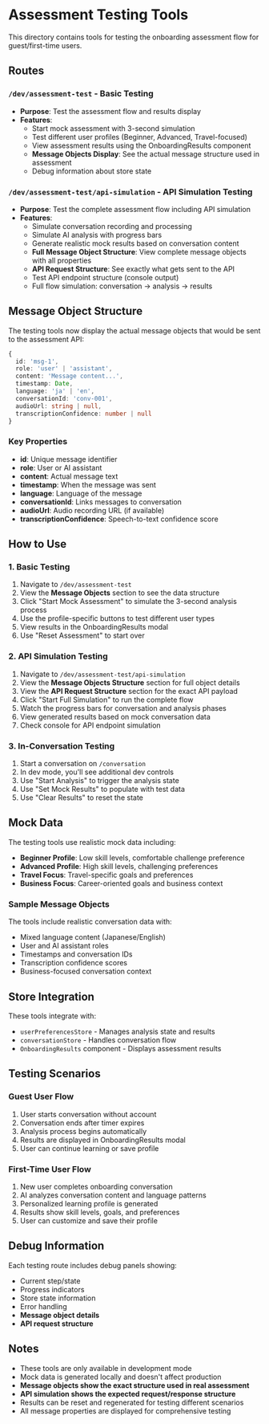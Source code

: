 # Assessment Testing Tools

This directory contains tools for testing the onboarding assessment flow for guest/first-time users.

## Routes

### `/dev/assessment-test` - Basic Testing
- **Purpose**: Test the assessment flow and results display
- **Features**:
  - Start mock assessment with 3-second simulation
  - Test different user profiles (Beginner, Advanced, Travel-focused)
  - View assessment results using the OnboardingResults component
  - **Message Objects Display**: See the actual message structure used in assessment
  - Debug information about store state

### `/dev/assessment-test/api-simulation` - API Simulation Testing
- **Purpose**: Test the complete assessment flow including API simulation
- **Features**:
  - Simulate conversation recording and processing
  - Simulate AI analysis with progress bars
  - Generate realistic mock results based on conversation content
  - **Full Message Object Structure**: View complete message objects with all properties
  - **API Request Structure**: See exactly what gets sent to the API
  - Test API endpoint structure (console output)
  - Full flow simulation: conversation → analysis → results

## Message Object Structure

The testing tools now display the actual message objects that would be sent to the assessment API:

```typescript
{
  id: 'msg-1',
  role: 'user' | 'assistant',
  content: 'Message content...',
  timestamp: Date,
  language: 'ja' | 'en',
  conversationId: 'conv-001',
  audioUrl: string | null,
  transcriptionConfidence: number | null
}
```

### Key Properties
- **id**: Unique message identifier
- **role**: User or AI assistant
- **content**: Actual message text
- **timestamp**: When the message was sent
- **language**: Language of the message
- **conversationId**: Links messages to conversation
- **audioUrl**: Audio recording URL (if available)
- **transcriptionConfidence**: Speech-to-text confidence score

## How to Use

### 1. Basic Testing
1. Navigate to `/dev/assessment-test`
2. View the **Message Objects** section to see the data structure
3. Click "Start Mock Assessment" to simulate the 3-second analysis process
4. Use the profile-specific buttons to test different user types
5. View results in the OnboardingResults modal
6. Use "Reset Assessment" to start over

### 2. API Simulation Testing
1. Navigate to `/dev/assessment-test/api-simulation`
2. View the **Message Objects Structure** section for full object details
3. View the **API Request Structure** section for the exact API payload
4. Click "Start Full Simulation" to run the complete flow
5. Watch the progress bars for conversation and analysis phases
6. View generated results based on mock conversation data
7. Check console for API endpoint simulation

### 3. In-Conversation Testing
1. Start a conversation on `/conversation`
2. In dev mode, you'll see additional dev controls
3. Use "Start Analysis" to trigger the analysis state
4. Use "Set Mock Results" to populate with test data
5. Use "Clear Results" to reset the state

## Mock Data

The testing tools use realistic mock data including:
- **Beginner Profile**: Low skill levels, comfortable challenge preference
- **Advanced Profile**: High skill levels, challenging preferences
- **Travel Focus**: Travel-specific goals and preferences
- **Business Focus**: Career-oriented goals and business context

### Sample Message Objects
The tools include realistic conversation data with:
- Mixed language content (Japanese/English)
- User and AI assistant roles
- Timestamps and conversation IDs
- Transcription confidence scores
- Business-focused conversation context

## Store Integration

These tools integrate with:
- `userPreferencesStore` - Manages analysis state and results
- `conversationStore` - Handles conversation flow
- `OnboardingResults` component - Displays assessment results

## Testing Scenarios

### Guest User Flow
1. User starts conversation without account
2. Conversation ends after timer expires
3. Analysis process begins automatically
4. Results are displayed in OnboardingResults modal
5. User can continue learning or save profile

### First-Time User Flow
1. New user completes onboarding conversation
2. AI analyzes conversation content and language patterns
3. Personalized learning profile is generated
4. Results show skill levels, goals, and preferences
5. User can customize and save their profile

## Debug Information

Each testing route includes debug panels showing:
- Current step/state
- Progress indicators
- Store state information
- Error handling
- **Message object details**
- **API request structure**

## Notes

- These tools are only available in development mode
- Mock data is generated locally and doesn't affect production
- **Message objects show the exact structure used in real assessment**
- **API simulation shows the expected request/response structure**
- Results can be reset and regenerated for testing different scenarios
- All message properties are displayed for comprehensive testing

